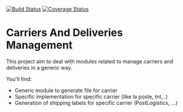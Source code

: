 [![Build Status](https://travis-ci.org/OCA/carrier-delivery.svg?branch=master)](https://travis-ci.org/OCA/carrier-delivery)
[![Coverage Status](https://img.shields.io/coveralls/OCA/carrier-delivery.svg)](https://coveralls.io/r/OCA/carrier-delivery?branch=master)

Carriers And Deliveries Management
==================================

This project aim to deal with modules related to manage carriers and deliveries in a generic way.

You'll find:

 - Generic module to generate file for carrier
 - Specific implementation for specific carrier (like la poste, tnt,..)
 - Generation of shipping labels for specific carrier (PostLogistics, ...)
